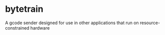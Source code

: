 bytetrain
=========

A gcode sender designed for use in other applications that run on resource-constrained hardware
